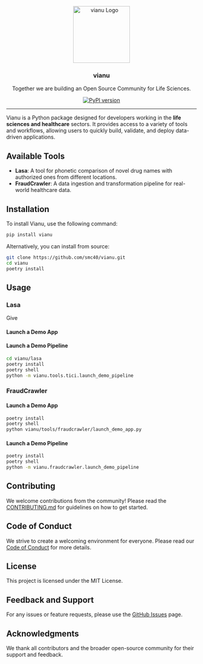 <p align="center">
    <img src="https://avatars.githubusercontent.com/u/189356226?s=400&u=4bc88c9f31bc573f84d4222461c520e19c1c97a4&v=4" alt="vianu Logo" width="150" height="150" />
    <h3 align="center">vianu</h3>
    <p align="center">Together we are building an Open Source Community for Life Sciences.</p>
    <p align="center">
        <a href="https://badge.fury.io/py/vianu"><img alt="PyPI version" src="https://badge.fury.io/py/vianu.svg?icon=si%3Apython"></a>
    </p>
</p>

---

Vianu is a Python package designed for developers working in the **life sciences and healthcare** sectors. It provides access to a variety of tools and workflows, allowing users to quickly build, validate, and deploy data-driven applications.

## Available Tools

- **Lasa**: A tool for phonetic comparison of novel drug names with authorized ones from different locations.
- **FraudCrawler**: A data ingestion and transformation pipeline for real-world healthcare data.

## Installation

To install Vianu, use the following command:

```bash
pip install vianu
```

Alternatively, you can install from source:

```bash
git clone https://github.com/smc40/vianu.git
cd vianu
poetry install
```


## Usage
### Lasa
Give
#### Launch a Demo App



#### Launch a Demo Pipeline

```bash
cd vianu/lasa
poetry install
poetry shell
python -m vianu.tools.tici.launch_demo_pipeline
```

### FraudCrawler

#### Launch a Demo App

```bash
poetry install
poetry shell
python vianu/tools/fraudcrawler/launch_demo_app.py
```

#### Launch a Demo Pipeline

```bash
poetry install
poetry shell
python -m vianu.fraudcrawler.launch_demo_pipeline
```

## Contributing

We welcome contributions from the community! Please read the [CONTRIBUTING.md](CONTRIBUTING.md) for guidelines on how to get started.

## Code of Conduct

We strive to create a welcoming environment for everyone. Please read our [Code of Conduct](CODE_OF_CONDUCT.md) for more details.

## License

This project is licensed under the MIT License.

## Feedback and Support

For any issues or feature requests, please use the [GitHub Issues](https://github.com/smc40/vianu/issues) page.

## Acknowledgments

We thank all contributors and the broader open-source community for their support and feedback.